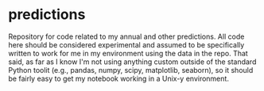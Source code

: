 # predictions
Repository for code related to my annual and other predictions. All code here should be considered experimental and assumed to be specifically written to work for me in my environment using the data in the repo. That said, as far as I know I'm not using anything custom outside of the standard Python toolit (e.g., pandas, numpy, scipy, matplotlib, seaborn), so it should be fairly easy to get my notebook working in a Unix-y environment.
